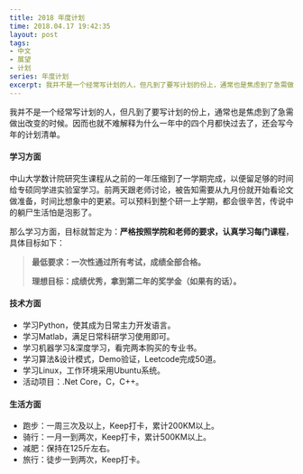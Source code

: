 ```yaml
---
title: 2018 年度计划
time: 2018.04.17 19:42:35
layout: post
tags:
- 中文
- 展望
- 计划
series: 年度计划
excerpt: 我并不是一个经常写计划的人，但凡到了要写计划的份上，通常也是焦虑到了急需做出改变的时候。因而也就不难解释为什么一年中的四个月都快过去了，还会写今年的计划清单。
---
```


我并不是一个经常写计划的人，但凡到了要写计划的份上，通常也是焦虑到了急需做出改变的时候。因而也就不难解释为什么一年中的四个月都快过去了，还会写今年的计划清单。

#### 学习方面

中山大学数计院研究生课程从之前的一年压缩到了一学期完成，以便留足够的时间给专硕同学进实验室学习。前两天跟老师讨论，被告知需要从九月份就开始看论文做准备，时间比想象中的更紧。可以预料到整个研一上学期，都会很辛苦，传说中的躺尸生活怕是泡影了。

那么学习方面，目标就暂定为：**严格按照学院和老师的要求，认真学习每门课程**，具体目标如下：
> **最低要求：一次性通过所有考试，成绩全部合格。**
>
> **理想目标：成绩优秀，拿到第二年的奖学金（如果有的话）。**
>

#### 技术方面

- 学习Python，使其成为日常主力开发语言。
- 学习Matlab，满足日常科研学习使用即可。
- 学习机器学习&深度学习，看完两本购买的专业书。
- 学习算法&设计模式，Demo验证，Leetcode完成50道。 
- 学习Linux，工作环境采用Ubuntu系统。
- 活动项目：.Net Core，C，C++。

#### 生活方面

- 跑步：一周三次及以上，Keep打卡，累计200KM以上。
- 骑行：一月一到两次，Keep打卡，累计500KM以上。
- 减肥：保持在125斤左右。
- 旅行：徒步一到两次，Keep打卡。


